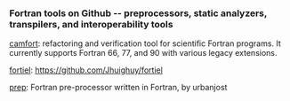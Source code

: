 ### Fortran tools on Github -- preprocessors, static analyzers, transpilers, and interoperability tools

[camfort](https://github.com/camfort/camfort): refactoring and verification tool for scientific Fortran programs. It currently supports Fortran 66, 77, and 90 with various legacy extensions.

[fortiel](https://github.com/Jhuighuy/fortiel): https://github.com/Jhuighuy/fortiel

[prep](https://github.com/urbanjost/prep): Fortran pre-processor written in Fortran, by urbanjost


